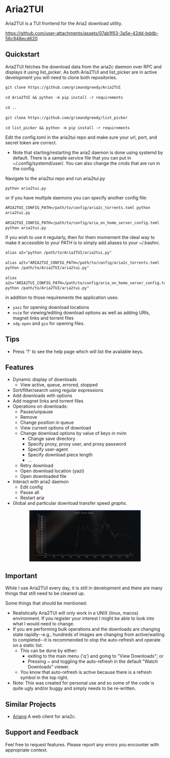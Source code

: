 # Aria2TUI

Aria2TUI is a TUI frontend for the Aria2 download utility.


https://github.com/user-attachments/assets/07ab1f63-3a5e-42dd-bddb-56c948ecd620

## Quickstart

Aria2TUI fetches the download data from the aria2c daemon over RPC and displays it using list_picker. As both Aria2TUI and list_picker are in active development you will need to clone both repositories.

```
git clone https://github.com/grimandgreedy/Aria2TUI

cd Aria2TUI && python -m pip install -r requirements

cd ..

git clone https://github.com/grimandgreedy/list_picker

cd list_picker && python -m pip install -r requirements
```

Edit the config.toml in the aria2tui repo and make sure your url, port, and secret token are correct.

 - Note that starting/restarting the aria2 daemon is done using systemd by default. There is a sample service file that you can put in ~/.config/systemd/user/. You can also change the cmds that are run in the config.

Navigate to the aria2tui repo and run aria2tui.py

```
python aria2tui.py
```

or if you have multiple daemons you can specify another config file:

```
ARIA2TUI_CONFIG_PATH=/path/to/config/aria2c_torrents.toml python aria2tui.py

ARIA2TUI_CONFIG_PATH=/path/to/config/aria_on_home_server_config.toml python aria2tui.py
```

If you wish to use it regularly, then for them momement the ideal way to make it accessible to your PATH is to simply add aliases to your ~/.bashrc.
```
alias a2="python /path/to/Aria2TUI/aria2tui.py"

alias a2t="ARIA2TUI_CONFIG_PATH=/path/to/config/aria2c_torrents.toml python /path/to/Aria2TUI/aria2tui.py"

alias a2n="ARIA2TUI_CONFIG_PATH=/path/to/config/aria_on_home_server_config.toml python /path/to/Aria2TUI/aria2tui.py"
```

in addition to those requirements the application uses:
 - `yazi` for opening download locations
 - `nvim` for viewing/editing download options as well as adding URIs, magnet links and torrent files
 - `xdg-open` and `gio` for opening files.

## Tips

 - Press '?' to see the help page which will list the available keys.

## Features

 - Dynamic display of downloads
     - View active, queue, errored, stopped
 - Sort/filter/search using regular expressions
 - Add downloads with options
 - Add magnet links and torrent files
 - Operations on downloads:
   - Pause/unpause
   - Remove
   - Change position in queue
   - View current options of download
   - Change download options by value of keys in nvim
     - Change save directory
     - Specify proxy, proxy user, and proxy password
     - Specify user-agent
     - Specify download piece length
     - ...
   - Retry download
   - Open download location (yazi)
   - Open downloaded file
 - Interact with aria2 daemon
   - Edit config
   - Pause all
   - Restart aria
 - Global and particular download transfer speed *graphs*.

<div align="center"> <img src="assets/transfer_speed_graph.png" alt="speed_graph" width="70%"> </div>


## Important

While I use Aria2TUI every day, it is still in development and there are many things that still need to be cleaned up.

Some things that should be mentioned:

 - Realistically Aria2TUI will only work in a UNIX (linux, macos) environment. If you register your interest I might be able to look into what I would need to change.
 - If you are performing bulk operations and the downloads are changing state rapidly--e.g., hundreds of images are changing from active/waiting to completed--it is recommended to stop the auto-refresh and operate on a static list.
    - This can be done by either:
      - exiting to the main menu ('q') and going to "View Downloads"; or
      - Pressing ~ and toggling the auto-refresh in the default "Watch Downloads" viewer.
    - You know that auto-refresh is active because there is a refresh symbol in the top right.
 - Note: This was created for personal use and so some of the code is quite ugly and/or buggy and simply needs to be re-written.

## Similar Projects

- [Ariang](https://github.com/mayswind/AriaNg) A web client for aria2c.

## Support and Feedback

Feel free to request features. Please report any errors you encounter with appropriate context.
